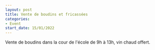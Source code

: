 ```yaml
---
layout: post
title: Vente de boudins et fricassées
categories:
- Event
start_date: 15/01/2022
---
```


Vente de boudins dans la cour de l'école de 9h à 13h, vin chaud offert.
